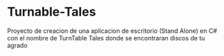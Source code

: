 # Turnable-Tales
Proyecto de creacion de una aplicacion de escritorio (Stand Alone) en C# con el nombre de TurnTable Tales donde se encontraran discos de tu agrado
